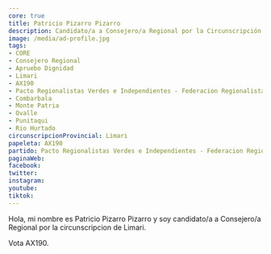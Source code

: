 ```yaml
---
core: true
title: Patricio Pizarro Pizarro
description: Candidato/a a Consejero/a Regional por la Circunscripción de Limari
image: /media/ad-profile.jpg
tags:
- CORE
- Consejero Regional
- Apruebo Dignidad
- Limari
- AX190
- Pacto Regionalistas Verdes e Independientes - Federacion Regionalista Verde Social - Gino Morales Tapia
- Combarbala
- Monte Patria
- Ovalle
- Punitaqui
- Rio Hurtado
circunscripcionProvincial: Limari
papeleta: AX190
partido: Pacto Regionalistas Verdes e Independientes - Federacion Regionalista Verde Social - Gino Morales Tapia
paginaWeb:
facebook:
twitter:
instagram:
youtube:
tiktok:
---
```

Hola, mi nombre es Patricio Pizarro Pizarro y soy candidato/a a Consejero/a Regional por la circunscripcion de Limari.

Vota AX190.